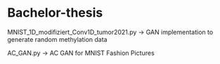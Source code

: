 # Bachelor-thesis

MNIST_1D_modifiziert_Conv1D_tumor2021.py
-> GAN implementation to generate random methylation data

AC_GAN.py
-> AC GAN for MNIST Fashion Pictures
